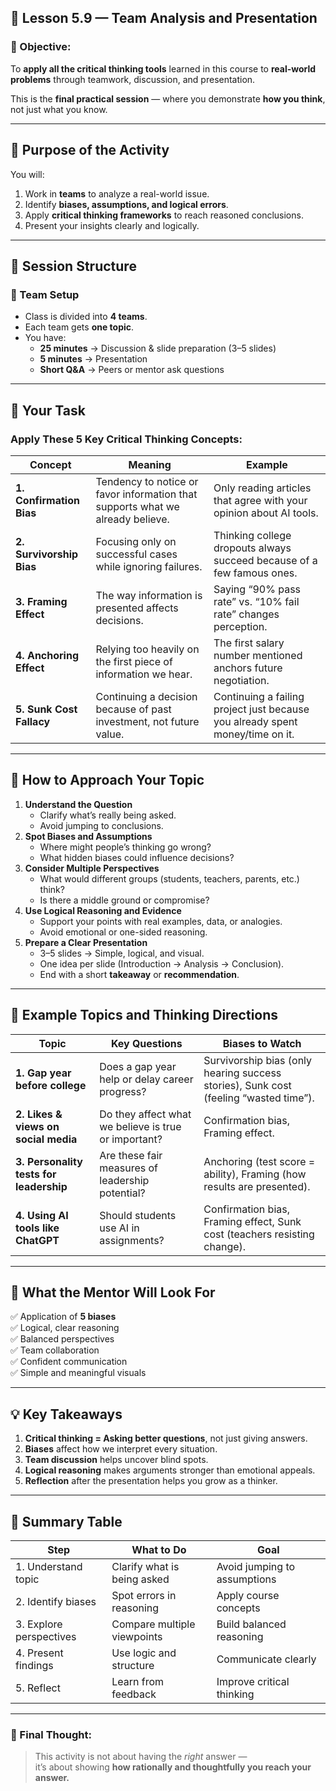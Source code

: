 ## 🧠 Lesson 5.9 — Team Analysis and Presentation

### 🌟 Objective:

To **apply all the critical thinking tools** learned in this course to **real-world problems** through teamwork, discussion, and presentation.

This is the **final practical session** — where you demonstrate **how you think**, not just what you know.

---

## 🎯 Purpose of the Activity

You will:

1. Work in **teams** to analyze a real-world issue.
2. Identify **biases, assumptions, and logical errors**.
3. Apply **critical thinking frameworks** to reach reasoned conclusions.
4. Present your insights clearly and logically.

---

## 🧩 Session Structure

### 👥 Team Setup

- Class is divided into **4 teams**.
- Each team gets **one topic**.
- You have:
    - **25 minutes** → Discussion & slide preparation (3–5 slides)
    - **5 minutes** → Presentation
    - **Short Q&A** → Peers or mentor ask questions

---

## 📘 Your Task

### Apply These 5 Key **Critical Thinking Concepts:**

|Concept|Meaning|Example|
|---|---|---|
|**1. Confirmation Bias**|Tendency to notice or favor information that supports what we already believe.|Only reading articles that agree with your opinion about AI tools.|
|**2. Survivorship Bias**|Focusing only on successful cases while ignoring failures.|Thinking college dropouts always succeed because of a few famous ones.|
|**3. Framing Effect**|The way information is presented affects decisions.|Saying “90% pass rate” vs. “10% fail rate” changes perception.|
|**4. Anchoring Effect**|Relying too heavily on the first piece of information we hear.|The first salary number mentioned anchors future negotiation.|
|**5. Sunk Cost Fallacy**|Continuing a decision because of past investment, not future value.|Continuing a failing project just because you already spent money/time on it.|

---

## 🧠 How to Approach Your Topic

1. **Understand the Question**
    - Clarify what’s really being asked.
    - Avoid jumping to conclusions.
2. **Spot Biases and Assumptions**
    - Where might people’s thinking go wrong?
    - What hidden biases could influence decisions?
3. **Consider Multiple Perspectives**
    - What would different groups (students, teachers, parents, etc.) think?
    - Is there a middle ground or compromise?
4. **Use Logical Reasoning and Evidence**
    - Support your points with real examples, data, or analogies.
    - Avoid emotional or one-sided reasoning.
5. **Prepare a Clear Presentation**
    - 3–5 slides → Simple, logical, and visual.
    - One idea per slide (Introduction → Analysis → Conclusion).
    - End with a short **takeaway** or **recommendation**.

---

## 💬 Example Topics and Thinking Directions

|Topic|Key Questions|Biases to Watch|
|---|---|---|
|**1. Gap year before college**|Does a gap year help or delay career progress?|Survivorship bias (only hearing success stories), Sunk cost (feeling “wasted time”).|
|**2. Likes & views on social media**|Do they affect what we believe is true or important?|Confirmation bias, Framing effect.|
|**3. Personality tests for leadership**|Are these fair measures of leadership potential?|Anchoring (test score = ability), Framing (how results are presented).|
|**4. Using AI tools like ChatGPT**|Should students use AI in assignments?|Confirmation bias, Framing effect, Sunk cost (teachers resisting change).|

---

## 🧩 What the Mentor Will Look For

✅ Application of **5 biases**  
✅ Logical, clear reasoning  
✅ Balanced perspectives  
✅ Team collaboration  
✅ Confident communication  
✅ Simple and meaningful visuals

---

## 💡 Key Takeaways

1. **Critical thinking = Asking better questions**, not just giving answers.
2. **Biases** affect how we interpret every situation.
3. **Team discussion** helps uncover blind spots.
4. **Logical reasoning** makes arguments stronger than emotional appeals.
5. **Reflection** after the presentation helps you grow as a thinker.

---

## 🧭 Summary Table

|Step|What to Do|Goal|
|---|---|---|
|1. Understand topic|Clarify what is being asked|Avoid jumping to assumptions|
|2. Identify biases|Spot errors in reasoning|Apply course concepts|
|3. Explore perspectives|Compare multiple viewpoints|Build balanced reasoning|
|4. Present findings|Use logic and structure|Communicate clearly|
|5. Reflect|Learn from feedback|Improve critical thinking|

---

### 🏁 Final Thought:

> This activity is not about having the _right_ answer —  
> it’s about showing **how rationally and thoughtfully you reach your answer.**
